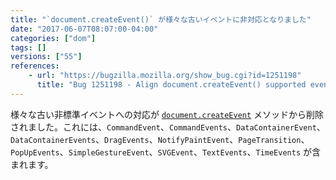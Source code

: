 ```yaml
---
title: "`document.createEvent()` が様々な古いイベントに非対応となりました"
date: "2017-06-07T08:07:00-04:00"
categories: ["dom"]
tags: []
versions: ["55"]
references:
    - url: "https://bugzilla.mozilla.org/show_bug.cgi?id=1251198"
      title: "Bug 1251198 - Align document.createEvent() supported events with spec"
---
```

様々な古い非標準イベントへの対応が [`document.createEvent`](https://developer.mozilla.org/ja/docs/Web/API/Document/createEvent) メソッドから削除されました。これには、`CommandEvent`、`CommandEvents`、`DataContainerEvent`、`DataContainerEvents`、`DragEvents`、`NotifyPaintEvent`、`PageTransition`、`PopUpEvents`、`SimpleGestureEvent`、`SVGEvent`、`TextEvents`、`TimeEvents` が含まれます。
